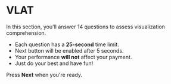 # VLAT

In this section, you'll answer 14 questions to assess visualization comprehension.

- Each question has a **25-second** time limit.  
- Next button will be enabled after 5 seconds.  
- Your performance **will not** affect your payment.  
- Just do your best and have fun!  

Press **Next** when you're ready.